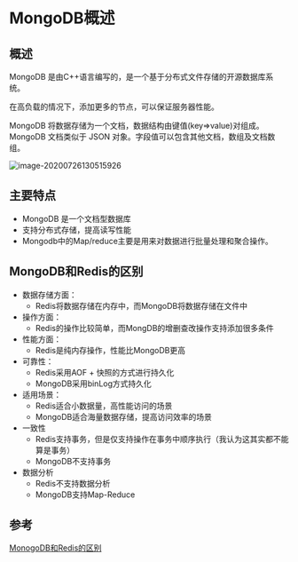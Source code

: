 # MongoDB概述



## 概述

MongoDB 是由C++语言编写的，是一个基于分布式文件存储的开源数据库系统。

在高负载的情况下，添加更多的节点，可以保证服务器性能。

MongoDB 将数据存储为一个文档，数据结构由键值(key=>value)对组成。MongoDB 文档类似于 JSON 对象。字段值可以包含其他文档，数组及文档数组。

![image-20200726130515926](https://tva1.sinaimg.cn/large/007S8ZIlgy1gh4ajkbf6xj30vu092di9.jpg)





## 主要特点

- MongoDB 是一个文档型数据库
- 支持分布式存储，提高读写性能
- Mongodb中的Map/reduce主要是用来对数据进行批量处理和聚合操作。





## MongoDB和Redis的区别

- 数据存储方面：
  - Redis将数据存储在内存中，而MongoDB将数据存储在文件中
- 操作方面：
  - Redis的操作比较简单，而MongDB的增删查改操作支持添加很多条件
- 性能方面：
  - Redis是纯内存操作，性能比MongoDB更高
- 可靠性：
  - Redis采用AOF + 快照的方式进行持久化
  - MongoDB采用binLog方式持久化
- 适用场景：
  - Redis适合小数据量，高性能访问的场景
  - MongoDB适合海量数据存储，提高访问效率的场景
- 一致性
  - Redis支持事务，但是仅支持操作在事务中顺序执行（我认为这其实都不能算是事务）
  - MongoDB不支持事务
- 数据分析
  - Redis不支持数据分析
  - MongoDB支持Map-Reduce





## 参考

[MonogoDB和Redis的区别](https://www.cnblogs.com/java-spring/p/9488227.html)



